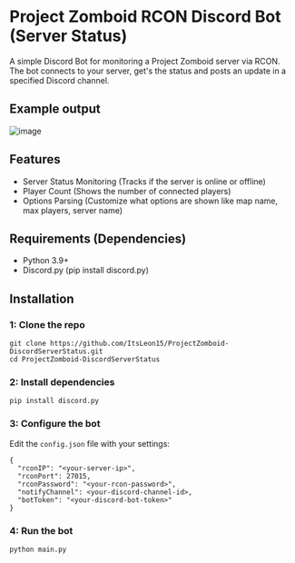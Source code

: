 # Project Zomboid RCON Discord Bot (Server Status)

A simple Discord Bot for monitoring a Project Zomboid server via RCON. The bot connects to your server, get's the status and posts an update in a specified Discord channel.

## Example output
![image](https://github.com/user-attachments/assets/13b5d61e-6b1b-43dd-b41c-262ba9d77734)

## Features
- Server Status Monitoring (Tracks if the server is online or offline)
- Player Count (Shows the number of connected players)
- Options Parsing (Customize what options are shown like map name, max players, server name)

## Requirements (Dependencies)
- Python 3.9+
- Discord.py (pip install discord.py)

## Installation
### 1: Clone the repo
```
git clone https://github.com/ItsLeon15/ProjectZomboid-DiscordServerStatus.git
cd ProjectZomboid-DiscordServerStatus
```
### 2: Install dependencies
```
pip install discord.py
```
### 3: Configure the bot
Edit the `config.json` file with your settings:
```
{
  "rconIP": "<your-server-ip>",
  "rconPort": 27015,
  "rconPassword": "<your-rcon-password>",
  "notifyChannel": <your-discord-channel-id>,
  "botToken": "<your-discord-bot-token>"
}
```
### 4: Run the bot
`python main.py`
